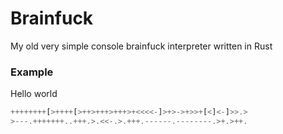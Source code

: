 # Brainfuck
My old very simple console brainfuck interpreter written in Rust

### Example
Hello world
```rs
++++++++[>++++[>++>+++>+++>+<<<<-]>+>->+>>+[<]<-]>>.>
>---.+++++++..+++.>.<<-.>.+++.------.--------.>+.>++.
```